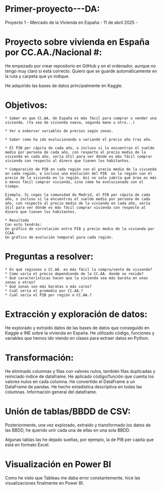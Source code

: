 # Primer-proyecto---DA:
Proyecto 1 - Mercado de la Vivienda en España - 11 de abril 2025 -

# Proyecto sobre vivienda en España por CC.AA./Nacional #:

He empezado por crear repositorio en GitHub y en el ordenador, aunque no tengo muy claro si está correcto. Quiero que se guarde automáticamente en la ruta y carpeta que yo indique.

He adquirido las bases de datos principalmente en Kaggle.

# Objetivos:

    * Saber en que CC.AA. de España es más fácil para comprar o vender una vivienda. (Ya sea de vivienda nueva, segunda mano u otro...)

    * Ver o osbervar variables de precios según zonas.

    * Saber como ha ido evolucionando o variando el precio año tras año.

    * El PIB per cápita de cada año, o incluso si la encuentras el sueldo medio por persona de cada año, con respecto al precio medio de la vivienda en cada año, sería útil para ver dónde es más fácil comprar vivienda con respecto al dinero que tienen los habitantes.

    * Comparación de PIB en cada región con el precio medio de la vivienda en cada región, e incluso una evolución del PIB  en la región con el precio de la vivienda en la región. Así no solo sabría qué área es más o menos fácil comprar vivienda, sino cómo ha evolucionado con el tiempo.

    Ejemplo. Si coges la comunidad de Madrid, el PIB per cápita de cada año, o incluso si la encuentras el sueldo medio por persona de cada año, con respecto al precio medio de la vivienda en cada año, sería útil para ver dónde es más fácil comprar vivienda con respecto al dinero que tienen los habitantes.

    * Resultado
    Con esto tendrás:
    Un gráfico de correlación entre PIB y precio medio de la vivienda por CCAA.
    Un gráfico de evolución temporal para cada región.



# Preguntas a resolver:

    * En qué regiones o CC.AA. es más fácil la compra/venta de vivienda?
    * Como varia el precio dependiendo de la CC.AA. donde se reside?
    * Qué características hacen que la vivienda sea más barata en unas zonas o otras?
    * Qué zonas son más baratas o más caras?
    * Cuál sería el promedio por CC.AA.?
    * Cuál sería el PIB por región o CC.AA.?


# Extracción y exploración de datos:

He explorado y extraido datos de las bases de datos que conseguido en Kaggle e INE sobre la vivienda en España.
He utilizado código, funciones y variables que hemos ido viendo en clases para extraer datos en Python.

# Transformación:

He eliminado columnas y filas con valores nulos, también filas duplicadas y reiniciado indice de dataframe.
He aplicado código/función que cuenta los valores nulos en cada columna.
He convertido el DataFrame a un DataFrame de pandas.
He hecho estadística descriptiva en todas las columnas.
Información general del dataframe.

# Unión de tablas/BBDD de CSV:
Posteriormente, una vez explorado, extraido y transformado los datos de las BBDD, he querido unir cada una de ellas en una sola BBDD.

Algunas tablas las he dejado sueltas, por ejemplo, la de PIB per capita que está en formato Excel.

# Visualización en Power BI

Como he visto que Tableau me daba error constantemente, hice las visualizaciones finalmente en Power BI.




